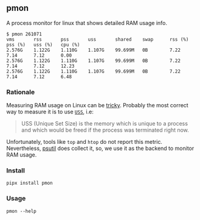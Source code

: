 ## pmon

A process monitor for linux that shows detailed RAM usage info.

```
$ pmon 261071
vms       rss       pss       uss       shared    swap      rss (%)   pss (%)   uss (%)   cpu (%)
2.576G    1.122G    1.110G    1.107G    99.699M   0B        7.22      7.14      7.12      0.00
2.576G    1.122G    1.110G    1.107G    99.699M   0B        7.22      7.14      7.12      12.23
2.576G    1.122G    1.110G    1.107G    99.699M   0B        7.22      7.14      7.12      6.48
```

### Rationale

Measuring RAM usage on Linux can be
[tricky](https://web.archive.org/web/20120520221529/http://emilics.com/blog/article/mconsumption.html).
Probably the most correct way to measure it is to use
[`USS`](https://gmpy.dev/blog/2016/real-process-memory-and-environ-in-python), i.e:

> USS (Unique Set Size) is the memory which is unique to a process and which would be freed if the
> process was terminated right now.

Unfortunately, tools like `top` and `htop` do not report this metric. Nevertheless,
[psutil](https://github.com/giampaolo/psutil) does collect it, so, we use it as the backend to monitor
RAM usage.

### Install

```
pipx install pmon
```

### Usage

```
pmon --help
```
